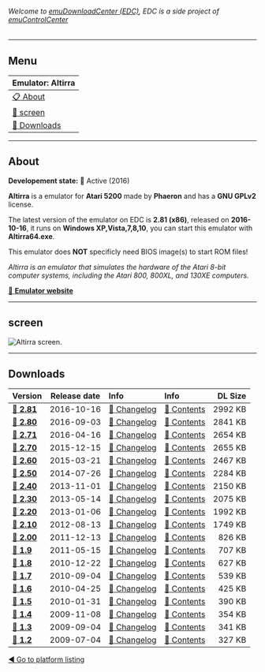 ###### Welcome to [emuDownloadCenter (EDC)](https://github.com/PhoenixInteractiveNL/emuDownloadCenter/wiki/), EDC is a side project of [emuControlCenter](https://github.com/PhoenixInteractiveNL/emuControlCenter/wiki/)
***
## Menu
| **Emulator: Altirra** |
|:---------|
| [:clipboard: About](#about) |
| [:sunrise: screen](#screen) |
| [:floppy_disk: Downloads](#downloads) |
***
## About
**Developement state:** :large_blue_circle: Active (2016)

**Altirra** is a emulator for **Atari 5200** made by **Phaeron** and has a **GNU GPLv2** license.

The latest version of the emulator on EDC is **2.81 (x86)**, released on **2016-10-16**, it runs on **Windows XP,Vista,7,8,10**, you can start this emulator with **Altirra64.exe**.

This emulator does **NOT** specificly need BIOS image(s) to start ROM files!

_Altirra is an emulator that simulates the hardware of the Atari 8-bit computer systems, including the Atari 800, 800XL, and 130XE computers._

[:link: **Emulator website**](http://www.virtualdub.org/altirra.html)
***
## screen
![](https://raw.githubusercontent.com/PhoenixInteractiveNL/emuDownloadCenter/master/hooks/altirra/emulator_screen_01.jpg "Altirra screen.")
***
## Downloads
| Version  | Release date  | Info       | Info       | DL Size    |
|:---------|:-------------:|:-----------|:-----------|-----------:|
| [:floppy_disk: **2.81**](https://github.com/PhoenixInteractiveNL/edc-repo0001/raw/master/altirra/2.81.7z) | 2016-10-16 | [:page_facing_up: Changelog](https://github.com/PhoenixInteractiveNL/edc-repo0001/blob/master/altirra/2.81_changelog.txt) | [:mag_right: Contents](https://github.com/PhoenixInteractiveNL/edc-repo0001/blob/master/altirra/2.81_contents.txt) | 2992 KB |
| [:floppy_disk: **2.80**](https://github.com/PhoenixInteractiveNL/edc-repo0001/raw/master/altirra/2.80.7z) | 2016-09-03 | [:page_facing_up: Changelog](https://github.com/PhoenixInteractiveNL/edc-repo0001/blob/master/altirra/2.80_changelog.txt) | [:mag_right: Contents](https://github.com/PhoenixInteractiveNL/edc-repo0001/blob/master/altirra/2.80_contents.txt) | 2841 KB |
| [:floppy_disk: **2.71**](https://github.com/PhoenixInteractiveNL/edc-repo0001/raw/master/altirra/2.71.7z) | 2016-04-16 | [:page_facing_up: Changelog](https://github.com/PhoenixInteractiveNL/edc-repo0001/blob/master/altirra/2.71_changelog.txt) | [:mag_right: Contents](https://github.com/PhoenixInteractiveNL/edc-repo0001/blob/master/altirra/2.71_contents.txt) | 2654 KB |
| [:floppy_disk: **2.70**](https://github.com/PhoenixInteractiveNL/edc-repo0001/raw/master/altirra/2.70.7z) | 2015-12-15 | [:page_facing_up: Changelog](https://github.com/PhoenixInteractiveNL/edc-repo0001/blob/master/altirra/2.70_changelog.txt) | [:mag_right: Contents](https://github.com/PhoenixInteractiveNL/edc-repo0001/blob/master/altirra/2.70_contents.txt) | 2655 KB |
| [:floppy_disk: **2.60**](https://github.com/PhoenixInteractiveNL/edc-repo0001/raw/master/altirra/2.60.7z) | 2015-03-21 | [:page_facing_up: Changelog](https://github.com/PhoenixInteractiveNL/edc-repo0001/blob/master/altirra/2.60_changelog.txt) | [:mag_right: Contents](https://github.com/PhoenixInteractiveNL/edc-repo0001/blob/master/altirra/2.60_contents.txt) | 2467 KB |
| [:floppy_disk: **2.50**](https://github.com/PhoenixInteractiveNL/edc-repo0001/raw/master/altirra/2.50.7z) | 2014-07-26 | [:page_facing_up: Changelog](https://github.com/PhoenixInteractiveNL/edc-repo0001/blob/master/altirra/2.50_changelog.txt) | [:mag_right: Contents](https://github.com/PhoenixInteractiveNL/edc-repo0001/blob/master/altirra/2.50_contents.txt) | 2284 KB |
| [:floppy_disk: **2.40**](https://github.com/PhoenixInteractiveNL/edc-repo0001/raw/master/altirra/2.40.7z) | 2013-11-01 | [:page_facing_up: Changelog](https://github.com/PhoenixInteractiveNL/edc-repo0001/blob/master/altirra/2.40_changelog.txt) | [:mag_right: Contents](https://github.com/PhoenixInteractiveNL/edc-repo0001/blob/master/altirra/2.40_contents.txt) | 2150 KB |
| [:floppy_disk: **2.30**](https://github.com/PhoenixInteractiveNL/edc-repo0001/raw/master/altirra/2.30.7z) | 2013-05-14 | [:page_facing_up: Changelog](https://github.com/PhoenixInteractiveNL/edc-repo0001/blob/master/altirra/2.30_changelog.txt) | [:mag_right: Contents](https://github.com/PhoenixInteractiveNL/edc-repo0001/blob/master/altirra/2.30_contents.txt) | 2075 KB |
| [:floppy_disk: **2.20**](https://github.com/PhoenixInteractiveNL/edc-repo0001/raw/master/altirra/2.20.7z) | 2013-01-06 | [:page_facing_up: Changelog](https://github.com/PhoenixInteractiveNL/edc-repo0001/blob/master/altirra/2.20_changelog.txt) | [:mag_right: Contents](https://github.com/PhoenixInteractiveNL/edc-repo0001/blob/master/altirra/2.20_contents.txt) | 1992 KB |
| [:floppy_disk: **2.10**](https://github.com/PhoenixInteractiveNL/edc-repo0001/raw/master/altirra/2.10.7z) | 2012-08-13 | [:page_facing_up: Changelog](https://github.com/PhoenixInteractiveNL/edc-repo0001/blob/master/altirra/2.10_changelog.txt) | [:mag_right: Contents](https://github.com/PhoenixInteractiveNL/edc-repo0001/blob/master/altirra/2.10_contents.txt) | 1749 KB |
| [:floppy_disk: **2.00**](https://github.com/PhoenixInteractiveNL/edc-repo0001/raw/master/altirra/2.00.7z) | 2011-12-13 | [:page_facing_up: Changelog](https://github.com/PhoenixInteractiveNL/edc-repo0001/blob/master/altirra/2.00_changelog.txt) | [:mag_right: Contents](https://github.com/PhoenixInteractiveNL/edc-repo0001/blob/master/altirra/2.00_contents.txt) | 826 KB |
| [:floppy_disk: **1.9**](https://github.com/PhoenixInteractiveNL/edc-repo0001/raw/master/altirra/1.9.7z) | 2011-05-15 | [:page_facing_up: Changelog](https://github.com/PhoenixInteractiveNL/edc-repo0001/blob/master/altirra/1.9_changelog.txt) | [:mag_right: Contents](https://github.com/PhoenixInteractiveNL/edc-repo0001/blob/master/altirra/1.9_contents.txt) | 707 KB |
| [:floppy_disk: **1.8**](https://github.com/PhoenixInteractiveNL/edc-repo0001/raw/master/altirra/1.8.7z) | 2010-12-22 | [:page_facing_up: Changelog](https://github.com/PhoenixInteractiveNL/edc-repo0001/blob/master/altirra/1.8_changelog.txt) | [:mag_right: Contents](https://github.com/PhoenixInteractiveNL/edc-repo0001/blob/master/altirra/1.8_contents.txt) | 627 KB |
| [:floppy_disk: **1.7**](https://github.com/PhoenixInteractiveNL/edc-repo0001/raw/master/altirra/1.7.7z) | 2010-09-04 | [:page_facing_up: Changelog](https://github.com/PhoenixInteractiveNL/edc-repo0001/blob/master/altirra/1.7_changelog.txt) | [:mag_right: Contents](https://github.com/PhoenixInteractiveNL/edc-repo0001/blob/master/altirra/1.7_contents.txt) | 539 KB |
| [:floppy_disk: **1.6**](https://github.com/PhoenixInteractiveNL/edc-repo0001/raw/master/altirra/1.6.7z) | 2010-04-25 | [:page_facing_up: Changelog](https://github.com/PhoenixInteractiveNL/edc-repo0001/blob/master/altirra/1.6_changelog.txt) | [:mag_right: Contents](https://github.com/PhoenixInteractiveNL/edc-repo0001/blob/master/altirra/1.6_contents.txt) | 425 KB |
| [:floppy_disk: **1.5**](https://github.com/PhoenixInteractiveNL/edc-repo0001/raw/master/altirra/1.5.7z) | 2010-01-31 | [:page_facing_up: Changelog](https://github.com/PhoenixInteractiveNL/edc-repo0001/blob/master/altirra/1.5_changelog.txt) | [:mag_right: Contents](https://github.com/PhoenixInteractiveNL/edc-repo0001/blob/master/altirra/1.5_contents.txt) | 390 KB |
| [:floppy_disk: **1.4**](https://github.com/PhoenixInteractiveNL/edc-repo0001/raw/master/altirra/1.4.7z) | 2009-11-08 | [:page_facing_up: Changelog](https://github.com/PhoenixInteractiveNL/edc-repo0001/blob/master/altirra/1.4_changelog.txt) | [:mag_right: Contents](https://github.com/PhoenixInteractiveNL/edc-repo0001/blob/master/altirra/1.4_contents.txt) | 354 KB |
| [:floppy_disk: **1.3**](https://github.com/PhoenixInteractiveNL/edc-repo0001/raw/master/altirra/1.3.7z) | 2009-09-04 | [:page_facing_up: Changelog](https://github.com/PhoenixInteractiveNL/edc-repo0001/blob/master/altirra/1.3_changelog.txt) | [:mag_right: Contents](https://github.com/PhoenixInteractiveNL/edc-repo0001/blob/master/altirra/1.3_contents.txt) | 341 KB |
| [:floppy_disk: **1.2**](https://github.com/PhoenixInteractiveNL/edc-repo0001/raw/master/altirra/1.2.7z) | 2009-07-04 | [:page_facing_up: Changelog](https://github.com/PhoenixInteractiveNL/edc-repo0001/blob/master/altirra/1.2_changelog.txt) | [:mag_right: Contents](https://github.com/PhoenixInteractiveNL/edc-repo0001/blob/master/altirra/1.2_contents.txt) | 327 KB |

[:arrow_backward: Go to platform listing](https://github.com/PhoenixInteractiveNL/emuDownloadCenter/wiki/EDC-Platform-List)
